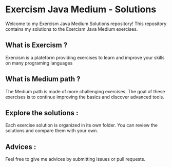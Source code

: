 # Exercism Java Medium - Solutions

Welcome to my Exercism Java Medium Solutions repository! This repository contains my solutions to the Exercism Java Medium exercises.

## What is Exercism ?

Exercism is a plateform providing exercises to learn and improve your skills on many programing languages

## What is Medium path ?

The Medium path is made of more challenging exercises. 
The goal of these exercises is to continue improving the basics and discover advanced tools. 

## Explore the solutions :

Each exercise solution is organized in its own folder.
You can review the solutions and compare them with your own.

## Advices :

Feel free to give me advices by submitting issues or pull requests.
